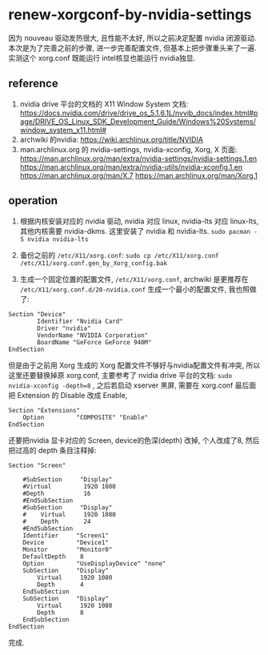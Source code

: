# renew-xorgconf-by-nvidia-settings
因为 nouveau 驱动发热很大, 且性能不太好, 所以之前决定配置 nvidia 闭源驱动.
本次是为了完善之前的步骤, 进一步完善配置文件, 但基本上把步骤重头来了一遍.
实测这个 xorg.conf 既能运行 intel核显也能运行 nvidia独显.

## reference
1. nvidia drive 平台的文档的 X11 Window System 文档:
https://docs.nvidia.com/drive/drive_os_5.1.6.1L/nvvib_docs/index.html#page/DRIVE_OS_Linux_SDK_Development_Guide/Windows%20Systems/window_system_x11.html#
2.  archwiki 的nvidia:
https://wiki.archlinux.org/title/NVIDIA
3. man.archlinux.org 的 nvidia-settings, nvidia-xconfig, Xorg, X 页面:
https://man.archlinux.org/man/extra/nvidia-settings/nvidia-settings.1.en
https://man.archlinux.org/man/extra/nvidia-utils/nvidia-xconfig.1.en
https://man.archlinux.org/man/X.7
https://man.archlinux.org/man/Xorg.1

## operation
1. 根据内核安装对应的 nvidia 驱动, nvidia 对应 linux, nvidia-lts 对应 linux-lts, 其他内核需要 nvidia-dkms. 这里安装了 nvidia 和 nvidia-lts.
`sudo pacman -S nvidia nvidia-lts`

2. 备份之前的 `/etc/X11/xorg.conf`:
`sudo cp /etc/X11/xorg.conf /etc/X11/xorg.conf.gen_by_Xorg_config.bak`

3. 生成一个固定位置的配置文件, `/etc/X11/xorg.conf`, archwiki 是更推荐在 `/etc/X11/xorg.conf.d/20-nvidia.conf` 生成一个最小的配置文件, 我也照做了: 
```
Section "Device"
        Identifier "Nvidia Card"
        Driver "nvidia"
        VendorName "NVIDIA Corporation"
        BoardName "GeForce GeForce 940M"
EndSection
```
但是由于之前用 Xorg 生成的 Xorg 配置文件不够好与nvidia配置文件有冲突, 所以这里还要替换掉原 xorg.conf, 主要参考了 nvidia drive 平台的文档:
`sudo nvidia-xconfig -depth=8` 
, 之后若启动 xserver 黑屏, 需要在 xorg.conf 最后面把 Extension 的 Disable 改成 Enable,
```
Section "Extensions"
    Option         "COMPOSITE" "Enable"
EndSection
```
还要把nvidia 显卡对应的 Screen, device的色深(depth) 改掉, 个人改成了8, 然后把过高的 depth 条目注释掉:
```
Section "Screen"

    #SubSection     "Display"
	#Virtual         1920 1080
	#Depth           16
    #EndSubSection
    #SubSection     "Display"
    #    Virtual     1920 1080
    #    Depth       24
    #EndSubSection
    Identifier     "Screen1"
    Device         "Device1"
    Monitor        "Monitor0"
    DefaultDepth    8
    Option         "UseDisplayDevice" "none"
    SubSection     "Display"
        Virtual     1920 1080
        Depth       4
    EndSubSection
    SubSection     "Display"
        Virtual     1920 1080
        Depth       8
    EndSubSection
EndSection
```
完成.